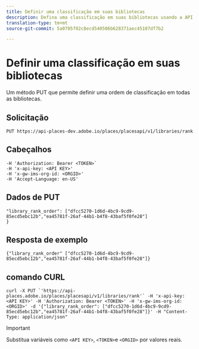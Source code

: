 ```yaml
---
title: Definir uma classificação em suas bibliotecas
description: Defina uma classificação em suas bibliotecas usando a API REST do Places.
translation-type: tm+mt
source-git-commit: 5a0705f02c8ecd540506b628371aec45107df7b2

---
```



# Definir uma classificação em suas bibliotecas

Um método PUT que permite definir uma ordem de classificação em todas as bibliotecas.

## Solicitação

`PUT https://api-places-dev.adobe.io/places/placesapi/v1/libraries/rank`

## Cabeçalhos

```-H Content-Type: application/json'
-H 'Authorization: Bearer <TOKEN>`  
-H 'x-api-key: <API KEY>'  
-H 'x-gw-ims-org-id: <ORGID>'  
-H 'Accept-Language: en-US'
```

## Dados de PUT

```
"library_rank_order": ["dfcc5270-1d6d-4bc9-9cd9-85ecd5ebc12b","ea45781f-26af-44b1-b4f8-43baf5f0fe28"]  
}
```

## Resposta de exemplo

```
{"library_rank_order" ["dfcc5270-1d6d-4bc9-9cd9-85ecd5ebc12b","ea45781f-26af-44b1-b4f8-43baf5f0fe28"]}
```

## comando CURL

```
curl -X PUT `'https://api-places.adobe.io/places/placesapi/v1/libraries/rank'` -H 'x-api-key: <API KEY>' -H 'Authorization: Bearer <TOKEN>' -H 'x-gw-ims-org-id: <ORGID>' -d '{"library_rank_order": ["dfcc5270-1d6d-4bc9-9cd9-85ecd5ebc12b","ea45781f-26af-44b1-b4f8-43baf5f0fe28"]}' -H "Content-Type: application/json"
```

>[!IMPORTANT]
>
>Substitua variáveis como `<API KEY>`, `<TOKEN>`e `<ORGID>` por valores reais.

